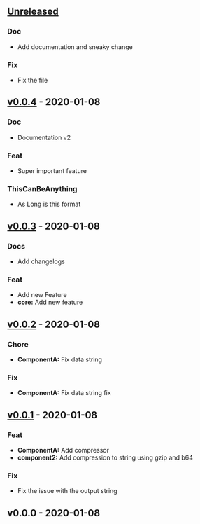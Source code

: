 <a name="unreleased"></a>
## [Unreleased]

### Doc
- Add documentation and sneaky change

### Fix
- Fix the file


<a name="v0.0.4"></a>
## [v0.0.4] - 2020-01-08
### Doc
- Documentation v2

### Feat
- Super important feature

### ThisCanBeAnything
- As Long is this format


<a name="v0.0.3"></a>
## [v0.0.3] - 2020-01-08
### Docs
- Add changelogs

### Feat
- Add new Feature
- **core:** Add new feature


<a name="v0.0.2"></a>
## [v0.0.2] - 2020-01-08
### Chore
- **ComponentA:** Fix data string

### Fix
- **ComponentA:** Fix data string fix


<a name="v0.0.1"></a>
## [v0.0.1] - 2020-01-08
### Feat
- **ComponentA:** Add compressor
- **component2:** Add compression to string using gzip and b64

### Fix
- Fix the issue with the output string


<a name="v0.0.0"></a>
## v0.0.0 - 2020-01-08

[Unreleased]: https://github.com/ngonzalezflexera/DocumentationTest/compare/v0.0.4...HEAD
[v0.0.4]: https://github.com/ngonzalezflexera/DocumentationTest/compare/v0.0.3...v0.0.4
[v0.0.3]: https://github.com/ngonzalezflexera/DocumentationTest/compare/v0.0.2...v0.0.3
[v0.0.2]: https://github.com/ngonzalezflexera/DocumentationTest/compare/v0.0.1...v0.0.2
[v0.0.1]: https://github.com/ngonzalezflexera/DocumentationTest/compare/v0.0.0...v0.0.1
